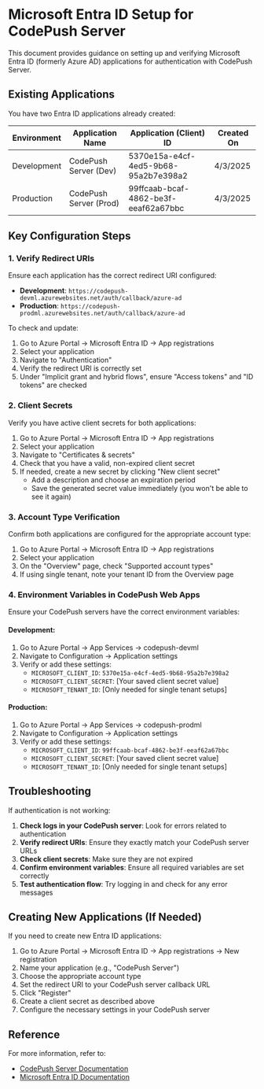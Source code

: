 # Microsoft Entra ID Setup for CodePush Server

This document provides guidance on setting up and verifying Microsoft Entra ID (formerly Azure AD) applications for authentication with CodePush Server.

## Existing Applications

You have two Entra ID applications already created:

| Environment | Application Name       | Application (Client) ID              | Created On |
| ----------- | ---------------------- | ------------------------------------ | ---------- |
| Development | CodePush Server (Dev)  | 5370e15a-e4cf-4ed5-9b68-95a2b7e398a2 | 4/3/2025   |
| Production  | CodePush Server (Prod) | 99ffcaab-bcaf-4862-be3f-eeaf62a67bbc | 4/3/2025   |

## Key Configuration Steps

### 1. Verify Redirect URIs

Ensure each application has the correct redirect URI configured:

- **Development**: `https://codepush-devml.azurewebsites.net/auth/callback/azure-ad`
- **Production**: `https://codepush-prodml.azurewebsites.net/auth/callback/azure-ad`

To check and update:

1. Go to Azure Portal → Microsoft Entra ID → App registrations
2. Select your application
3. Navigate to "Authentication"
4. Verify the redirect URI is correctly set
5. Under "Implicit grant and hybrid flows", ensure "Access tokens" and "ID tokens" are checked

### 2. Client Secrets

Verify you have active client secrets for both applications:

1. Go to Azure Portal → Microsoft Entra ID → App registrations
2. Select your application
3. Navigate to "Certificates & secrets"
4. Check that you have a valid, non-expired client secret
5. If needed, create a new secret by clicking "New client secret"
   - Add a description and choose an expiration period
   - Save the generated secret value immediately (you won't be able to see it again)

### 3. Account Type Verification

Confirm both applications are configured for the appropriate account type:

1. Go to Azure Portal → Microsoft Entra ID → App registrations
2. Select your application
3. On the "Overview" page, check "Supported account types"
4. If using single tenant, note your tenant ID from the Overview page

### 4. Environment Variables in CodePush Web Apps

Ensure your CodePush servers have the correct environment variables:

#### Development:

1. Go to Azure Portal → App Services → codepush-devml
2. Navigate to Configuration → Application settings
3. Verify or add these settings:
   - `MICROSOFT_CLIENT_ID`: `5370e15a-e4cf-4ed5-9b68-95a2b7e398a2`
   - `MICROSOFT_CLIENT_SECRET`: [Your saved client secret value]
   - `MICROSOFT_TENANT_ID`: [Only needed for single tenant setups]

#### Production:

1. Go to Azure Portal → App Services → codepush-prodml
2. Navigate to Configuration → Application settings
3. Verify or add these settings:
   - `MICROSOFT_CLIENT_ID`: `99ffcaab-bcaf-4862-be3f-eeaf62a67bbc`
   - `MICROSOFT_CLIENT_SECRET`: [Your saved client secret value]
   - `MICROSOFT_TENANT_ID`: [Only needed for single tenant setups]

## Troubleshooting

If authentication is not working:

1. **Check logs in your CodePush server**: Look for errors related to authentication
2. **Verify redirect URIs**: Ensure they exactly match your CodePush server URLs
3. **Check client secrets**: Make sure they are not expired
4. **Confirm environment variables**: Ensure all required variables are set correctly
5. **Test authentication flow**: Try logging in and check for any error messages

## Creating New Applications (If Needed)

If you need to create new Entra ID applications:

1. Go to Azure Portal → Microsoft Entra ID → App registrations → New registration
2. Name your application (e.g., "CodePush Server")
3. Choose the appropriate account type
4. Set the redirect URI to your CodePush server callback URL
5. Click "Register"
6. Create a client secret as described above
7. Configure the necessary settings in your CodePush server

## Reference

For more information, refer to:

- [CodePush Server Documentation](https://github.com/microsoft/react-native-code-push)
- [Microsoft Entra ID Documentation](https://learn.microsoft.com/en-us/entra/identity-platform/)
